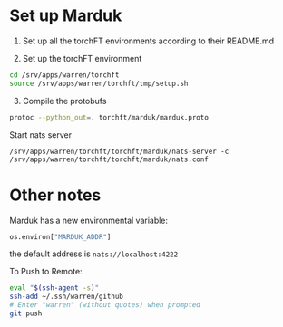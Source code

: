 # Set up Marduk

1. Set up all the torchFT environments according to their README.md

2. Set up the torchFT environment
```sh
cd /srv/apps/warren/torchft
source /srv/apps/warren/torchft/tmp/setup.sh
```

3. Compile the protobufs

```sh
protoc --python_out=. torchft/marduk/marduk.proto
```

Start nats server
```
/srv/apps/warren/torchft/torchft/marduk/nats-server -c /srv/apps/warren/torchft/torchft/marduk/nats.conf
```

# Other notes

Marduk has a new environmental variable:

```python
os.environ["MARDUK_ADDR"]
```

the default address is `nats://localhost:4222`

To Push to Remote:

```sh
eval "$(ssh-agent -s)"
ssh-add ~/.ssh/warren/github
# Enter "warren" (without quotes) when prompted
git push
```

